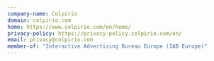 ```yaml
---
company-name: Colpirio
domain: colpirio.com
home: https://www.colpirio.com/en/home/
privacy-policy: https://privacy-policy.colpirio.com/en/
email: privacy@colpirio.com
member-of: "Interactive Advertising Bureau Europe (IAB Europe)"
---
```




